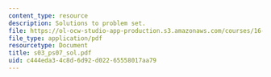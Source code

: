```yaml
---
content_type: resource
description: Solutions to problem set.
file: https://ol-ocw-studio-app-production.s3.amazonaws.com/courses/16-01-unified-engineering-i-ii-iii-iv-fall-2005-spring-2006/c444eda34c8d6d92d02265558017aa79_s03_ps07_sol.pdf
file_type: application/pdf
resourcetype: Document
title: s03_ps07_sol.pdf
uid: c444eda3-4c8d-6d92-d022-65558017aa79
---
```

